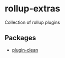 # rollup-extras
Collection of rollup plugins

## Packages

- [plugin-clean](./plugin-clean/README.md)
